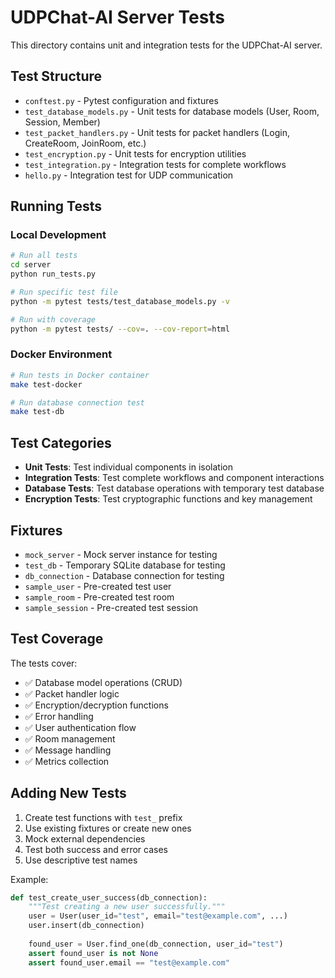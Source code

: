 # UDPChat-AI Server Tests

This directory contains unit and integration tests for the UDPChat-AI server.

## Test Structure

- `conftest.py` - Pytest configuration and fixtures
- `test_database_models.py` - Unit tests for database models (User, Room, Session, Member)
- `test_packet_handlers.py` - Unit tests for packet handlers (Login, CreateRoom, JoinRoom, etc.)
- `test_encryption.py` - Unit tests for encryption utilities
- `test_integration.py` - Integration tests for complete workflows
- `hello.py` - Integration test for UDP communication

## Running Tests

### Local Development
```bash
# Run all tests
cd server
python run_tests.py

# Run specific test file
python -m pytest tests/test_database_models.py -v

# Run with coverage
python -m pytest tests/ --cov=. --cov-report=html
```

### Docker Environment
```bash
# Run tests in Docker container
make test-docker

# Run database connection test
make test-db
```

## Test Categories

- **Unit Tests**: Test individual components in isolation
- **Integration Tests**: Test complete workflows and component interactions
- **Database Tests**: Test database operations with temporary test database
- **Encryption Tests**: Test cryptographic functions and key management

## Fixtures

- `mock_server` - Mock server instance for testing
- `test_db` - Temporary SQLite database for testing
- `db_connection` - Database connection for testing
- `sample_user` - Pre-created test user
- `sample_room` - Pre-created test room
- `sample_session` - Pre-created test session

## Test Coverage

The tests cover:
- ✅ Database model operations (CRUD)
- ✅ Packet handler logic
- ✅ Encryption/decryption functions
- ✅ Error handling
- ✅ User authentication flow
- ✅ Room management
- ✅ Message handling
- ✅ Metrics collection

## Adding New Tests

1. Create test functions with `test_` prefix
2. Use existing fixtures or create new ones
3. Mock external dependencies
4. Test both success and error cases
5. Use descriptive test names

Example:
```python
def test_create_user_success(db_connection):
    """Test creating a new user successfully."""
    user = User(user_id="test", email="test@example.com", ...)
    user.insert(db_connection)
    
    found_user = User.find_one(db_connection, user_id="test")
    assert found_user is not None
    assert found_user.email == "test@example.com"
```








